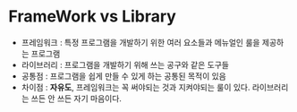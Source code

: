 # FrameWork vs Library

* 프레임워크 : 특정 프로그램을 개발하기 위한 여러 요소들과 메뉴얼인 룰을 제공하는 프로그램
* 라이브러리 : 프로그램을 개발하기 위해 쓰는 공구와 같은 도구들
* 공통점 : 프로그램을 쉽게 만들 수 있게 하는 공통된 목적이 있음
* 차이점 : **자유도**, 프레임워크는 꼭 써야되는 것과 지켜야되는 룰이 있다. 라이브러리는 쓰든 안 쓰든 자기 마음이다.